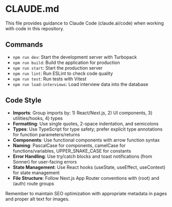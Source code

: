 # CLAUDE.md

This file provides guidance to Claude Code (claude.ai/code) when working with code in this repository.

## Commands
- `npm run dev`: Start the development server with Turbopack
- `npm run build`: Build the application for production
- `npm run start`: Start the production server
- `npm run lint`: Run ESLint to check code quality
- `npm run test`: Run tests with Vitest
- `npm run load-interviews`: Load interview data into the database

## Code Style
- **Imports**: Group imports by: 1) React/Next.js, 2) UI components, 3) utilities/hooks, 4) types
- **Formatting**: Use single quotes, 2-space indentation, and semicolons
- **Types**: Use TypeScript for type safety; prefer explicit type annotations for function parameters/returns
- **Components**: Use functional components with arrow function syntax
- **Naming**: PascalCase for components, camelCase for functions/variables, UPPER_SNAKE_CASE for constants
- **Error Handling**: Use try/catch blocks and toast notifications (from Sonner) for user-facing errors
- **State Management**: Use React hooks (useState, useEffect, useContext) for state management
- **File Structure**: Follow Next.js App Router conventions with (root) and (auth) route groups

Remember to maintain SEO optimization with appropriate metadata in pages and proper alt text for images.
